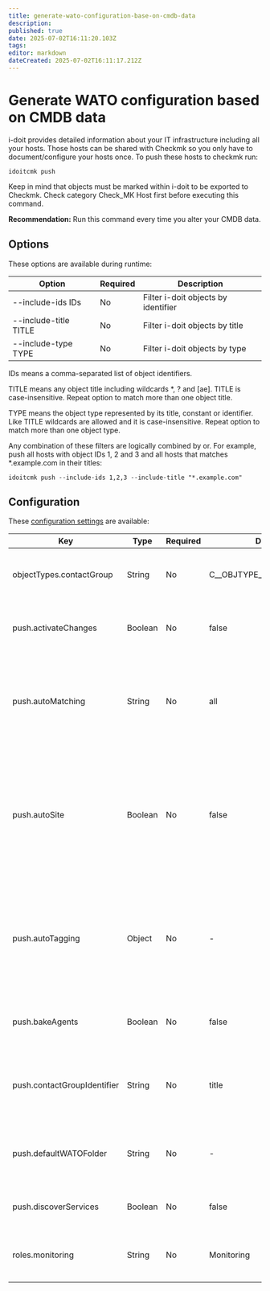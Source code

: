 ```yaml
---
title: generate-wato-configuration-base-on-cmdb-data
description: 
published: true
date: 2025-07-02T16:11:20.103Z
tags: 
editor: markdown
dateCreated: 2025-07-02T16:11:17.212Z
---
```


# Generate WATO configuration based on CMDB data

i-doit provides detailed information about your IT infrastructure including all your hosts. Those hosts can be shared with Checkmk so you only have to document/configure your hosts once. To push these hosts to checkmk run:

    idoitcmk push

Keep in mind that objects must be marked within i-doit to be exported to Checkmk. Check category Check_MK Host first before executing this command.

**Recommendation:** Run this command every time you alter your CMDB data.

## Options

These options are available during runtime:

| Option                | Required | Description                         |
| --------------------- | -------- | ----------------------------------- |
| --include-ids IDs     | No       | Filter i-doit objects by identifier |
| --include-title TITLE | No       | Filter i-doit objects by title      |
| --include-type TYPE   | No       | Filter i-doit objects by type       |

IDs means a comma-separated list of object identifiers.

TITLE means any object title including wildcards *, ? and [ae]. TITLE is case-insensitive. Repeat option to match more than one object title.

TYPE means the object type represented by its title, constant or identifier. Like TITLE wildcards are allowed and it is case-insensitive. Repeat option to match more than one object type.

Any combination of these filters are logically combined by or. For example, push all hosts with object IDs 1, 2 and 3 and all hosts that matches *.example.com in their titles:

```shell
idoitcmk push --include-ids 1,2,3 --include-title "*.example.com"
```

## Configuration

These [configuration settings](./configuration.md) are available:

| Key                         | Type    | Required | Default                  | Description                                                                                                                                           |
| --------------------------- | ------- | -------- | ------------------------ | ----------------------------------------------------------------------------------------------------------------------------------------------------- |
| objectTypes.contactGroup    | String  | No       | C__OBJTYPE__PERSON_GROUP | Contact groups are marked by this type (use constant!)                                                                                                |
| push.activateChanges        | Boolean | No       | false                    | Activate all changes except foreign changes                                                                                                           |
| push.autoMatching           | String  | No       | all                      | Disable autoTagging (none), just look for the first match (first) or try to match all expressions (all)                                               |
| push.autoSite               | Boolean | No       | false                    | In a multi-site environment each host is monitored by one site. With value location site can be identified automatically by the object location path. |
| push.autoTagging            | Object  | No       | -                        | Add host tags dynamically based on object information that matches regular expressions; see section "Auto tagging"                                    |
| push.bakeAgents             | Boolean | No       | false                    | Bake agents automatically; does not deploy agents                                                                                                     |
| push.contactGroupIdentifier | String  | No       | title                    | Collect contact groups by their object titles (title) or by their LDAP DNs (ldap)                                                                     |
| push.defaultWATOFolder      | String  | No       | -                        | Push hosts to this folder if not set; empty value means main folder                                                                                   |
| push.discoverServices       | Boolean | No       | false                    | Look for services on new/altered hosts                                                                                                                |
| roles.monitoring            | String  | No       | Monitoring               | i-doit role for contact groups used in contact assignments                                                                                            |
